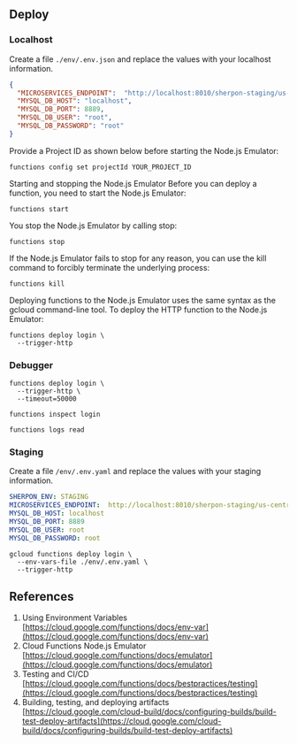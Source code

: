 ## Deploy

### Localhost
Create a file ``./env/.env.json`` and replace the values with your localhost information.
```json
{
  "MICROSERVICES_ENDPOINT":  "http://localhost:8010/sherpon-staging/us-central1/",
  "MYSQL_DB_HOST": "localhost",
  "MYSQL_DB_PORT": 8889,
  "MYSQL_DB_USER": "root",
  "MYSQL_DB_PASSWORD": "root"
}
```

Provide a Project ID as shown below before starting the Node.js Emulator:
```
functions config set projectId YOUR_PROJECT_ID
```

Starting and stopping the Node.js Emulator
Before you can deploy a function, you need to start the Node.js Emulator:
```
functions start
```

You stop the Node.js Emulator by calling stop:
```
functions stop
```

If the Node.js Emulator fails to stop for any reason, you can use the kill command to forcibly terminate the underlying process:
```
functions kill
```

Deploying functions to the Node.js Emulator uses the same syntax as the gcloud command-line tool.
To deploy the HTTP function to the Node.js Emulator:
```
functions deploy login \
  --trigger-http
```

### Debugger
```
functions deploy login \
  --trigger-http \
  --timeout=50000
```

```
functions inspect login
```

```
functions logs read
```

### Staging
Create a file ``/env/.env.yaml`` and replace the values with your staging information.
```yaml
SHERPON_ENV: STAGING
MICROSERVICES_ENDPOINT:  http://localhost:8010/sherpon-staging/us-central1/
MYSQL_DB_HOST: localhost
MYSQL_DB_PORT: 8889
MYSQL_DB_USER: root
MYSQL_DB_PASSWORD: root
```

```
gcloud functions deploy login \
  --env-vars-file ./env/.env.yaml \
  --trigger-http
```

## References
1. Using Environment Variables [https://cloud.google.com/functions/docs/env-var](https://cloud.google.com/functions/docs/env-var)
2. Cloud Functions Node.js Emulator [https://cloud.google.com/functions/docs/emulator](https://cloud.google.com/functions/docs/emulator)
3. Testing and CI/CD [https://cloud.google.com/functions/docs/bestpractices/testing](https://cloud.google.com/functions/docs/bestpractices/testing)
4. Building, testing, and deploying artifacts [https://cloud.google.com/cloud-build/docs/configuring-builds/build-test-deploy-artifacts](https://cloud.google.com/cloud-build/docs/configuring-builds/build-test-deploy-artifacts)